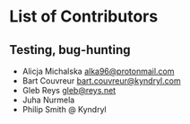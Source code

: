# List of Contributors

## Testing, bug-hunting

* Alicja Michalska <alka96@protonmail.com>
* Bart Couvreur <bart.couvreur@kyndryl.com>
* Gleb Reys <gleb@reys.net>
* Juha Nurmela
* Philip Smith @ Kyndryl

